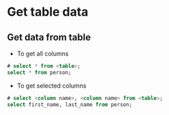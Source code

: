 # Get table data

## Get data from table

- To get all columns

```sql
# select * from <table>;
select * from person;
```

- To get selected columns

```sql
# select <column name>, <column name> from <table>;
select first_name, last_name from person;
```

